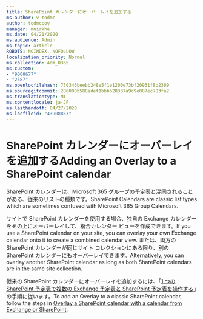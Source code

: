 ```yaml
---
title: SharePoint カレンダーにオーバーレイを追加する
ms.author: v-todmc
author: todmccoy
manager: mnirkhe
ms.date: 04/21/2020
ms.audience: Admin
ms.topic: article
ROBOTS: NOINDEX, NOFOLLOW
localization_priority: Normal
ms.collection: Adm_O365
ms.custom:
- "9000677"
- "2587"
ms.openlocfilehash: 730346beebb248e5f1e1200e73bf20931f8b2309
ms.sourcegitcommit: 286000b588adef1bbbb28337a9d9e087ec783fa2
ms.translationtype: MT
ms.contentlocale: ja-JP
ms.lasthandoff: 04/27/2020
ms.locfileid: "43908853"
---
```

# <a name="adding-an-overlay-to-a-sharepoint-calendar"></a><span data-ttu-id="c91da-102">SharePoint カレンダーにオーバーレイを追加する</span><span class="sxs-lookup"><span data-stu-id="c91da-102">Adding an Overlay to a SharePoint calendar</span></span>

<span data-ttu-id="c91da-103">SharePoint カレンダーは、Microsoft 365 グループの予定表と混同されることがある、従来のリストの種類です。</span><span class="sxs-lookup"><span data-stu-id="c91da-103">SharePoint Calendars are classic list types which are sometimes confused with Microsoft 365 Group Calendars.</span></span>
 
<span data-ttu-id="c91da-104">サイトで SharePoint カレンダーを使用する場合、独自の Exchange カレンダーをその上にオーバーレイして、複合カレンダー ビューを作成できます。</span><span class="sxs-lookup"><span data-stu-id="c91da-104">If you use a SharePoint calendar on your site, you can overlay your own Exchange calendar onto it to create a combined calendar view.</span></span> <span data-ttu-id="c91da-105">または、両方の SharePoint カレンダーが同じサイト コレクションにある限り、別の SharePoint カレンダーにもオーバーレイできます。</span><span class="sxs-lookup"><span data-stu-id="c91da-105">Alternatively, you can overlay another SharePoint calendar as long as both SharePoint calendars are in the same site collection.</span></span>
 
<span data-ttu-id="c91da-106">従来の SharePoint カレンダーにオーバーレイを追加するには、「[1 つの SharePoint 予定表で複数の Exchange 予定表と SharePoint 予定表を操作する](https://support.office.com/article/Overlay-a-SharePoint-calendar-with-a-calendar-from-Exchange-or-SharePoint-4CAEBE59-3994-4A94-9322-B31ABB8A5E9A)」の手順に従います。</span><span class="sxs-lookup"><span data-stu-id="c91da-106">To add an Overlay to a classic SharePoint calendar, follow the steps in [Overlay a SharePoint calendar with a calendar from Exchange or SharePoint](https://support.office.com/article/Overlay-a-SharePoint-calendar-with-a-calendar-from-Exchange-or-SharePoint-4CAEBE59-3994-4A94-9322-B31ABB8A5E9A).</span></span>
